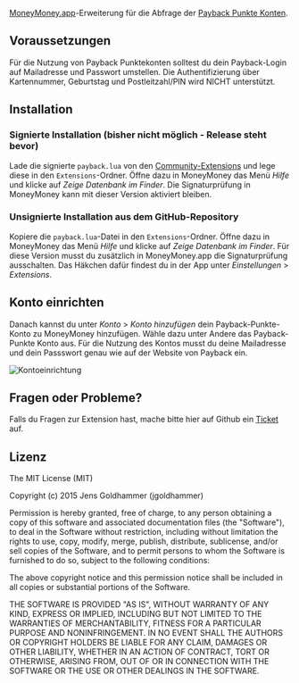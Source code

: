 [MoneyMoney.app](http://moneymoney-app.com)-Erweiterung für die Abfrage der [Payback Punkte Konten](https://www.payback.de/).

Voraussetzungen
----------------

Für die Nutzung von Payback Punktekonten solltest du dein Payback-Login auf Mailadresse und Passwort umstellen. Die Authentifizierung über Kartennummer, Geburtstag und Postleitzahl/PIN wird NICHT unterstützt.

Installation
------------
### Signierte Installation (bisher nicht möglich - Release steht bevor)

Lade die signierte `payback.lua` von den [Community-Extensions](http://moneymoney-app.com/extensions/) und lege diese in den `Extensions`-Ordner. Öffne dazu in MoneyMoney das Menü *Hilfe* und klicke auf *Zeige Datenbank im Finder*. Die Signaturprüfung in MoneyMoney kann mit dieser Version aktiviert bleiben.

### Unsignierte Installation aus dem GitHub-Repository

Kopiere die `payback.lua`-Datei in den `Extensions`-Ordner. Öffne dazu in MoneyMoney das Menü *Hilfe* und klicke auf *Zeige Datenbank im Finder*. Für diese Version musst du zusätzlich in MoneyMoney.app die Signaturprüfung ausschalten. Das Häkchen dafür findest du in der App unter *Einstellungen* > *Extensions*.

Konto einrichten
-------------------
Danach kannst du unter *Konto* > *Konto hinzufügen* dein Payback-Punkte-Konto zu MoneyMoney hinzufügen. Wähle dazu unter Andere das Payback-Punkte Konto aus.
Für die Nutzung des Kontos musst du deine Mailadresse und dein Passswort genau wie auf der Website von Payback ein.

![Kontoeinrichtung](https://github.com/jgoldhammer/moneymoney-payback/blob/master/payback.png)

Fragen oder Probleme?
---------------------

Falls du Fragen zur Extension hast, mache bitte hier auf Github ein [Ticket](https://github.com/jgoldhammer/moneymoney-payback/issues/new) auf.

Lizenz
------
The MIT License (MIT)

Copyright (c) 2015 Jens Goldhammer (jgoldhammer)

Permission is hereby granted, free of charge, to any person obtaining a copy
of this software and associated documentation files (the "Software"), to deal
in the Software without restriction, including without limitation the rights
to use, copy, modify, merge, publish, distribute, sublicense, and/or sell
copies of the Software, and to permit persons to whom the Software is
furnished to do so, subject to the following conditions:

The above copyright notice and this permission notice shall be included in all
copies or substantial portions of the Software.

THE SOFTWARE IS PROVIDED "AS IS", WITHOUT WARRANTY OF ANY KIND, EXPRESS OR
IMPLIED, INCLUDING BUT NOT LIMITED TO THE WARRANTIES OF MERCHANTABILITY,
FITNESS FOR A PARTICULAR PURPOSE AND NONINFRINGEMENT. IN NO EVENT SHALL THE
AUTHORS OR COPYRIGHT HOLDERS BE LIABLE FOR ANY CLAIM, DAMAGES OR OTHER
LIABILITY, WHETHER IN AN ACTION OF CONTRACT, TORT OR OTHERWISE, ARISING FROM,
OUT OF OR IN CONNECTION WITH THE SOFTWARE OR THE USE OR OTHER DEALINGS IN THE
SOFTWARE.
